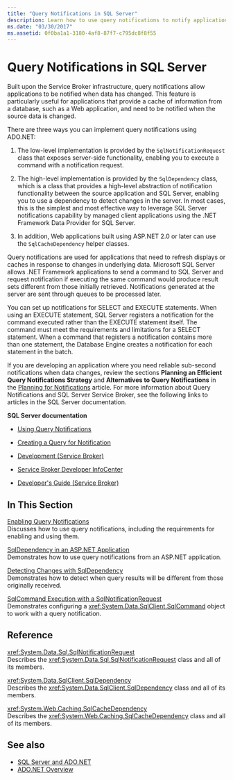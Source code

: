```yaml
---
title: "Query Notifications in SQL Server"
description: Learn how to use query notifications to notify applications when data has changed in a SQL Server database, for instance, to refresh application displays.
ms.date: "03/30/2017"
ms.assetid: 0f0ba1a1-3180-4af8-87f7-c795dc8f8f55
---
```

# Query Notifications in SQL Server
Built upon the Service Broker infrastructure, query notifications allow applications to be notified when data has changed. This feature is particularly useful for applications that provide a cache of information from a database, such as a Web application, and need to be notified when the source data is changed.  
  
 There are three ways you can implement query notifications using ADO.NET:  
  
1. The low-level implementation is provided by the `SqlNotificationRequest` class that exposes server-side functionality, enabling you to execute a command with a notification request.  
  
2. The high-level implementation is provided by the `SqlDependency` class, which is a class that provides a high-level abstraction of notification functionality between the source application and SQL Server, enabling you to use a dependency to detect changes in the server. In most cases, this is the simplest and most effective way to leverage SQL Server notifications capability by managed client applications using the .NET Framework Data Provider for SQL Server.  
  
3. In addition, Web applications built using ASP.NET 2.0 or later can use the `SqlCacheDependency` helper classes.  
  
 Query notifications are used for applications that need to refresh displays or caches in response to changes in underlying data. Microsoft SQL Server allows .NET Framework applications to send a command to SQL Server and request notification if executing the same command would produce result sets different from those initially retrieved. Notifications generated at the server are sent through queues to be processed later.  
  
 You can set up notifications for SELECT and EXECUTE statements. When using an EXECUTE statement, SQL Server registers a notification for the command executed rather than the EXECUTE statement itself. The command must meet the requirements and limitations for a SELECT statement. When a command that registers a notification contains more than one statement, the Database Engine creates a notification for each statement in the batch.  
  
 If you are developing an application where you need reliable sub-second notifications when data changes, review the sections **Planning an Efficient Query Notifications Strategy** and **Alternatives to Query Notifications** in the [Planning for Notifications](https://docs.microsoft.com/previous-versions/sql/sql-server-2008-r2/ms187528(v=sql.105)) article. For more information about Query Notifications and SQL Server Service Broker, see the following links to articles in the SQL Server documentation.  
  
 **SQL Server documentation**  
  
- [Using Query Notifications](https://docs.microsoft.com/previous-versions/sql/sql-server-2008-r2/ms175110(v=sql.105))  
  
- [Creating a Query for Notification](https://docs.microsoft.com/previous-versions/sql/sql-server-2008-r2/ms181122(v=sql.105))  
  
- [Development (Service Broker)](https://docs.microsoft.com/previous-versions/sql/sql-server-2008-r2/bb522889(v=sql.105))  
  
- [Service Broker Developer InfoCenter](https://docs.microsoft.com/previous-versions/sql/sql-server-2008-r2/ms166100(v=sql.105))  
  
- [Developer's Guide (Service Broker)](https://docs.microsoft.com/previous-versions/sql/sql-server-2008-r2/bb522908(v=sql.105))  
  
## In This Section  
 [Enabling Query Notifications](enabling-query-notifications.md)  
 Discusses how to use query notifications, including the requirements for enabling and using them.  
  
 [SqlDependency in an ASP.NET Application](sqldependency-in-an-aspnet-app.md)  
 Demonstrates how to use query notifications from an ASP.NET application.  
  
 [Detecting Changes with SqlDependency](detecting-changes-with-sqldependency.md)  
 Demonstrates how to detect when query results will be different from those originally received.  
  
 [SqlCommand Execution with a SqlNotificationRequest](sqlcommand-execution-with-a-sqlnotificationrequest.md)  
 Demonstrates configuring a <xref:System.Data.SqlClient.SqlCommand> object to work with a query notification.  
  
## Reference  
 <xref:System.Data.Sql.SqlNotificationRequest>  
 Describes the <xref:System.Data.Sql.SqlNotificationRequest> class and all of its members.  
  
 <xref:System.Data.SqlClient.SqlDependency>  
 Describes the <xref:System.Data.SqlClient.SqlDependency> class and all of its members.  
  
 <xref:System.Web.Caching.SqlCacheDependency>  
 Describes the <xref:System.Web.Caching.SqlCacheDependency> class and all of its members.  
  
## See also

- [SQL Server and ADO.NET](index.md)
- [ADO.NET Overview](../ado-net-overview.md)
